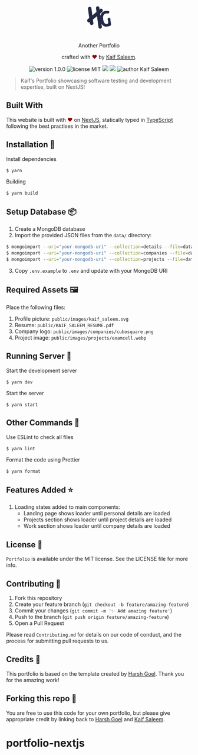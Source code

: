<div align="center">
  <img alt="KS_LOGO" src="docs/logo-dark.svg" height="64" />
</div>

<br>
<p align="center">
Another Portfolio
</p>
<p align="center">
crafted with <span style="color: #8b0000;">&hearts;</span> by <a href="https://kaifsaleem.me">Kaif Saleem</a>.
</p>
<p align="center">
    <img src="https://img.shields.io/badge/version-1.0.0-yellowgreen" alt="version 1.0.0"/>
    <img src="https://img.shields.io/badge/license-MIT-brightgreen" alt="license MIT"/>
    <img src="https://img.shields.io/github/issues-pr-raw/kaifsaleem1405/another-portfolio.svg" />
    <img src="https://img.shields.io/github/issues-raw/kaifsaleem1405/another-portfolio.svg"/>
    <img src="https://img.shields.io/badge/author-Kaif%20Saleem-orange" alt="author Kaif Saleem"/>
</p>

> Kaif's Portfolio showcasing software testing and development expertise, built on NextJS!

## Built With

This website is built with <span style="color: #8b0000;">&hearts;</span> on [NextJS](https://nextjs.org/), statically typed in [TypeScript](https://www.typescriptlang.org/) following the best practises in the market.

## Installation 🔧

Install dependencies

```
$ yarn
```

Building

```
$ yarn build
```

## Setup Database 📦

1. Create a MongoDB database
2. Import the provided JSON files from the `data/` directory:
```bash
$ mongoimport --uri="your-mongodb-uri" --collection=details --file=data/personal-details.json
$ mongoimport --uri="your-mongodb-uri" --collection=companies --file=data/companies.json
$ mongoimport --uri="your-mongodb-uri" --collection=projects --file=data/projects.json
```
3. Copy `.env.example` to `.env` and update with your MongoDB URI

## Required Assets 🖼️

Place the following files:
1. Profile picture: `public/images/kaif_saleem.svg`
2. Resume: `public/KAIF_SALEEM_RESUME.pdf`
3. Company logo: `public/images/companies/cubosquare.png`
4. Project image: `public/images/projects/examcell.webp`

## Running Server 🚀

Start the development server

```
$ yarn dev
```

Start the server

```
$ yarn start
```

## Other Commands 🚧

Use ESLint to check all files

```
$ yarn lint
```

Format the code using Prettier

```
$ yarn format
```

## Features Added ⭐

1. Loading states added to main components:
   - Landing page shows loader until personal details are loaded
   - Projects section shows loader until project details are loaded
   - Work section shows loader until company details are loaded

## License 📜

`Portfolio` is available under the MIT license. See the LICENSE file for more info.

## Contributing 🤝

1. Fork this repository
2. Create your feature branch (`git checkout -b feature/amazing-feature`)
3. Commit your changes (`git commit -m '✨ Add amazing feature'`)
4. Push to the branch (`git push origin feature/amazing-feature`)
5. Open a Pull Request

Please read `Contributing.md` for details on our code of conduct, and the process for submitting pull requests to us.

## Credits 🙏

This portfolio is based on the template created by [Harsh Goel](https://harshgoel.me). Thank you for the amazing work!

## Forking this repo 🚨

You are free to use this code for your own portfolio, but please give appropriate credit by linking back to [Harsh Goel](https://harshgoel.me) and [Kaif Saleem](https://kaifsaleem.me).
# portfolio-nextjs
